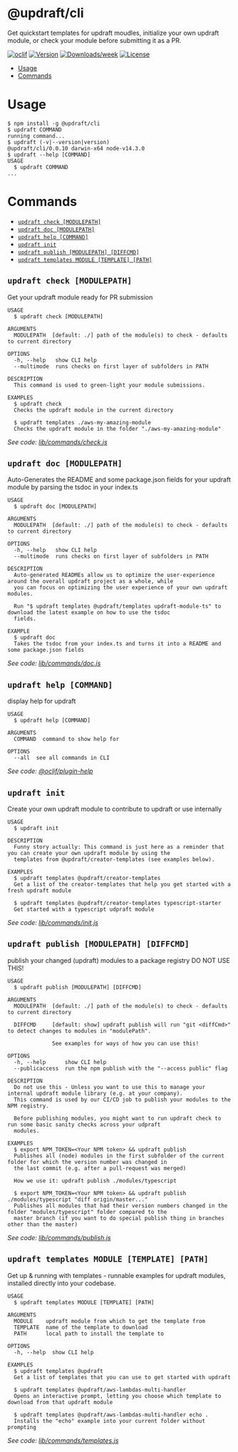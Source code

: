 @updraft/cli
============

Get quickstart templates for updraft moudles, initialize your own updraft module, or check your module before submitting it as a PR.

[![oclif](https://img.shields.io/badge/cli-oclif-brightgreen.svg)](https://oclif.io)
[![Version](https://img.shields.io/npm/v/@updraft/cli.svg)](https://npmjs.org/package/@updraft/cli)
[![Downloads/week](https://img.shields.io/npm/dw/@updraft/cli.svg)](https://npmjs.org/package/@updraft/cli)
[![License](https://img.shields.io/npm/l/@updraft/cli.svg)](https://github.com/aGuyNamedJonas/updraft/blob/master/package.json)

<!-- toc -->
* [Usage](#usage)
* [Commands](#commands)
<!-- tocstop -->
# Usage
<!-- usage -->
```sh-session
$ npm install -g @updraft/cli
$ updraft COMMAND
running command...
$ updraft (-v|--version|version)
@updraft/cli/0.0.10 darwin-x64 node-v14.3.0
$ updraft --help [COMMAND]
USAGE
  $ updraft COMMAND
...
```
<!-- usagestop -->
# Commands
<!-- commands -->
* [`updraft check [MODULEPATH]`](#updraft-check-modulepath)
* [`updraft doc [MODULEPATH]`](#updraft-doc-modulepath)
* [`updraft help [COMMAND]`](#updraft-help-command)
* [`updraft init`](#updraft-init)
* [`updraft publish [MODULEPATH] [DIFFCMD]`](#updraft-publish-modulepath-diffcmd)
* [`updraft templates MODULE [TEMPLATE] [PATH]`](#updraft-templates-module-template-path)

## `updraft check [MODULEPATH]`

Get your updraft module ready for PR submission

```
USAGE
  $ updraft check [MODULEPATH]

ARGUMENTS
  MODULEPATH  [default: ./] path of the module(s) to check - defaults to current directory

OPTIONS
  -h, --help   show CLI help
  --multimode  runs checks on first layer of subfolders in PATH

DESCRIPTION
  This command is used to green-light your module submissions.

EXAMPLES
  $ updraft check
  Checks the updraft module in the current directory

  $ updraft templates ./aws-my-amazing-module
  Checks the updraft module in the folder "./aws-my-amazing-module"
```

_See code: [lib/commands/check.js](https://github.com/aGuyNamedJonas/updraft/blob/v0.0.10/lib/commands/check.js)_

## `updraft doc [MODULEPATH]`

Auto-Generates the README and some package.json fields for your updraft module by parsing the tsdoc in your index.ts

```
USAGE
  $ updraft doc [MODULEPATH]

ARGUMENTS
  MODULEPATH  [default: ./] path of the module(s) to check - defaults to current directory

OPTIONS
  -h, --help   show CLI help
  --multimode  runs checks on first layer of subfolders in PATH

DESCRIPTION
  Auto-generated READMEs allow us to optimize the user-experience around the overall updraft project as a whole, while 
  you can focus on optimizing the user experience of your own updraft modules.

  Run "$ updraft templates @updraft/templates updraft-module-ts" to download the latest example on how to use the tsdoc 
  fields.

EXAMPLE
  $ updraft doc
  Takes the tsdoc from your index.ts and turns it into a README and some package.json fields
```

_See code: [lib/commands/doc.js](https://github.com/aGuyNamedJonas/updraft/blob/v0.0.10/lib/commands/doc.js)_

## `updraft help [COMMAND]`

display help for updraft

```
USAGE
  $ updraft help [COMMAND]

ARGUMENTS
  COMMAND  command to show help for

OPTIONS
  --all  see all commands in CLI
```

_See code: [@oclif/plugin-help](https://github.com/oclif/plugin-help/blob/v3.1.0/src/commands/help.ts)_

## `updraft init`

Create your own updraft module to contribute to updraft or use internally

```
USAGE
  $ updraft init

DESCRIPTION
  Funny story actually: This command is just here as a reminder that you can create your own updraft module by using the 
  templates from @updraft/creator-templates (see examples below).

EXAMPLES
  $ updraft templates @updraft/creator-templates
  Get a list of the creator-templates that help you get started with a fresh updraft module

  $ updraft templates @updraft/creator-templates typescript-starter
  Get started with a typescript udpraft module
```

_See code: [lib/commands/init.js](https://github.com/aGuyNamedJonas/updraft/blob/v0.0.10/lib/commands/init.js)_

## `updraft publish [MODULEPATH] [DIFFCMD]`

publish your changed (updraft) modules to a package registry DO NOT USE THIS!

```
USAGE
  $ updraft publish [MODULEPATH] [DIFFCMD]

ARGUMENTS
  MODULEPATH  [default: ./] path of the module(s) to check - defaults to current directory

  DIFFCMD     [default: show] updraft publish will run "git <diffCmd>" to detect changes to modules in "modulePath".

              See examples for ways of how you can use this!

OPTIONS
  -h, --help      show CLI help
  --publicaccess  run the npm publish with the "--access public" flag

DESCRIPTION
  Do not use this - Unless you want to use this to manage your internal updraft module library (e.g. at your company). 
  This command is used by our CI/CD job to publish your modules to the NPM registry.

  Before publishing modules, you might want to run updraft check to run some basic sanity checks across your udpraft 
  modules.

EXAMPLES
  $ export NPM_TOKEN=<Your NPM token> && updraft publish
  Publishes all (node) modules in the first subfolder of the current folder for which the version number was changed in 
  the last commit (e.g. after a pull-request was merged)

  How we use it: updraft publish ./modules/typescript

  $ export NPM_TOKEN=<Your NPM token> && updraft publish ./modules/typescript "diff origin/master..."
  Publishes all modules that had their version numbers changed in the folder "modules/typescript" folder compared to the 
  master branch (if you want to do special publish thing in branches other than the master)
```

_See code: [lib/commands/publish.js](https://github.com/aGuyNamedJonas/updraft/blob/v0.0.10/lib/commands/publish.js)_

## `updraft templates MODULE [TEMPLATE] [PATH]`

Get up & running with templates - runnable examples for updraft modules, installed directly into your codebase.

```
USAGE
  $ updraft templates MODULE [TEMPLATE] [PATH]

ARGUMENTS
  MODULE    updraft module from which to get the template from
  TEMPLATE  name of the template to download
  PATH      local path to install the template to

OPTIONS
  -h, --help  show CLI help

EXAMPLES
  $ updraft templates @updraft
  Get a list of templates that you can use to get started with updraft

  $ updraft templates @updraft/aws-lambdas-multi-handler
  Opens an interactive prompt, letting you choose which template to download from that updraft module

  $ updraft templates @updraft/aws-lambdas-multi-handler echo .
  Installs the "echo" example into your current folder without prompting
```

_See code: [lib/commands/templates.js](https://github.com/aGuyNamedJonas/updraft/blob/v0.0.10/lib/commands/templates.js)_
<!-- commandsstop -->
